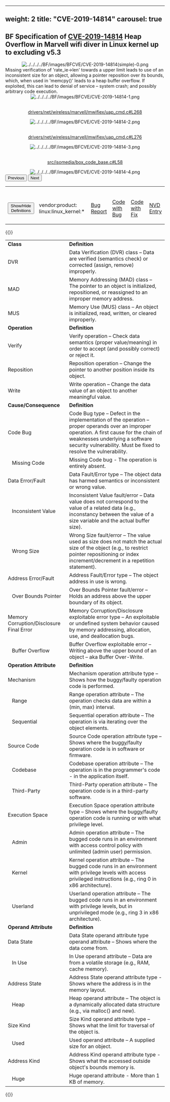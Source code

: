 
---
weight: 2
title: "CVE-2019-14814"
carousel: true
---

## BF Specification of [CVE-2019-14814](https://cve.mitre.org/cgi-bin/cvename.cgi?name=CVE-2019-14814) Heap Overflow in Marvell wifi diver in Linux kernel up to excluding v5.3

<div>
<div class="row">
<div class="col-5">
<div>
<div style="text-align:center">
<img src="../../../../BF/images/BFCVE/CVE-2019-14814(simple)-0.png" alt="../../../../BF/images/BFCVE/CVE-2019-14814(simple)-0.png"/> 
		</div>
</div>

</div>
<div class="col">
<div class="row">
<div >
Missing verification of 'rate_ie->len'  towards a upper limit leads to use of an inconsistent size for an object, allowing a pointer reposition over its bounds, which, when used in 'memcpy()' leads to  a heap buffer overflow. If exploited, this can lead to denial of service – system crash; and possibly arbitrary code execution.
</div>
</div>

<div class ="row">
<div>
<div id="carouselControls" class="carousel slide" data-interval="false" data-wrap="false">
<div class="carousel-inner">

<div class="carousel-item active" style="text-align:center">
				
<img src="../../../../BF/images/BFCVE/CVE-2019-14814-1.png" alt="../../../../BF/images/BFCVE/CVE-2019-14814-1.png"/> 
<td>

<br/>[drivers/net/wireless/marvell/mwifiex/uap_cmd.c#L268](https://github.com/torvalds/linux/commit/7caac62ed598a196d6ddf8d9c121e12e082cac3?diff=unified&w=0#diff-cd48b004da9f4ada161f804384e6e7defe1d5349817baee191c4d1847a072961R268)
</td>
			
</div>
			
<div class="carousel-item" style="text-align:center">
				
<img src="../../../../BF/images/BFCVE/CVE-2019-14814-2.png" alt="../../../../BF/images/BFCVE/CVE-2019-14814-2.png"/> 
<td>

<br/>[drivers/net/wireless/marvell/mwifiex/uap_cmd.c#L276](https://github.com/torvalds/linux/commit/7caac62ed598a196d6ddf8d9c121e12e082cac3?diff=unified&w=0#diff-cd48b004da9f4ada161f804384e6e7defe1d5349817baee191c4d1847a072961L276)
</td>
			
</div>
			
<div class="carousel-item" style="text-align:center">
				
<img src="../../../../BF/images/BFCVE/CVE-2019-14814-3.png" alt="../../../../BF/images/BFCVE/CVE-2019-14814-3.png"/> 
<td>

<br/>[src/isomedia/box_code_base.c#L58](https://github.com/gpac/gpac/commit/b515fd04f5f00f4a99df741042f1efb31ad56351#diff-c0a10877712b7d18af6f7cbbb95f97a2c87f324d76ba7d6abbc4d9d4a838d132L58)
</td>
			
</div>
			
<div class="carousel-item" style="text-align:center">
				
<img src="../../../../BF/images/BFCVE/CVE-2019-14814-4.png" alt="../../../../BF/images/BFCVE/CVE-2019-14814-4.png"/> 
</div>
			
</div>
<button class="carousel-control-prev" type="button" data-bs-target="#carouselControls" data-bs-slide="prev">
<span class="carousel-control-prev-icon" aria-hidden="true"></span>
<span class="visually-hidden">Previous</span>
</button>
<button class="carousel-control-next" type="button" data-bs-target="#carouselControls" data-bs-slide="next">
<span class="carousel-control-next-icon" aria-hidden="true"></span>
<span class="visually-hidden">Next</span>
</button>
</div>
</div>
</div>
</div>
</div>
</div>

<table>
<tr>
<td>

<br/><button class="btn btn-secondary" type="button" data-bs-toggle="collapse" data-bs-target="#collapseTable" aria-expanded="false" aria-controls="collapseTable">Show/Hide Definitions</button>
</td><td>

<br/>vendor:product: linux:linux_kernel:*
</td><td>

<br/>[Bug Report](https://www.openwall.com/lists/oss-security/2019/08/28/1)
</td><td>

<br/>[Code with Bug](https://github.com/torvalds/linux/commit/7caac62ed598a196d6ddf8d9c121e12e082cac3?diff=split)
</td><td>

<br/>[Code with Fix](https://github.com/torvalds/linux/commit/7caac62ed598a196d6ddf8d9c121e12e082cac3?diff=unified&w=0)
</td><td>

<br/>[NVD Entry](https://nvd.nist.gov/vuln/detail/CVE-2019-14814)
</td>
</tr>
</table>

{{<rawhtml>}}
<div class="collapse" id="collapseTable">
<table>
		<tr>
		<td>
				<strong>Class</strong>
			</td>
	<td>
				<strong>Definition</strong>
			</td>
	</tr>
	<tr>
		<td>DVR</td>
	<td>Data Verification (DVR) class – Data are verified (semantics check) or corrected (assign, remove) improperly.</td>
	</tr>
	<tr>
		<td>MAD</td>
	<td>Memory Addressing (MAD) class – The pointer to an object is initialized, repositioned, or reassigned to an improper memory address.</td>
	</tr>
	<tr>
		<td>MUS</td>
	<td>Memory Use (MUS) class – An object is initialized, read, written, or cleared improperly.</td>
	</tr>
	<tr>
		<td>
				<strong>Operation</strong>
			</td>
	<td>
				<strong>Definition</strong>
			</td>
	</tr>
	<tr>
		<td>Verify</td>
	<td>Verify operation – Check data semantics (proper value/meaning) in order to accept (and possibly correct) or reject it.</td>
	</tr>
	<tr>
		<td>Reposition</td>
	<td>Reposition operation – Change the pointer to another position inside its object.</td>
	</tr>
	<tr>
		<td>Write</td>
	<td>Write operation – Change the data value of an object to another meaningful value.</td>
	</tr>
	<tr>
		<td>
				<strong>Cause/Consequence</strong>
			</td>
	<td>
				<strong>Definition</strong>
			</td>
	</tr>
	<tr>
		<td>Code Bug</td>
	<td>Code Bug type – Defect in the implementation of the operation – proper operands over an improper operation. A first cause for the chain of weaknesses underlying a software security vulnerability. Must be fixed to resolve the vulnerability.</td>
	</tr>
	<tr>
		<td>   Missing Code</td>
	<td>Missing Code bug - The operation is entirely absent.</td>
	</tr>
	<tr>
		<td>Data Error/Fault</td>
	<td>Data Fault/Error type – The object data has harmed semantics or inconsistent or wrong value.</td>
	</tr>
	<tr>
		<td>   Inconsistent Value</td>
	<td>Inconsistent Value fault/error – Data value does not correspond to the value of a related data (e.g., inconstancy between the value of a size variable and the actual buffer size).</td>
	</tr>
	<tr>
		<td>   Wrong Size</td>
	<td>Wrong Size fault/error – The value used as size does not match the actual size of the object (e.g., to restrict pointer repositioning or index increment/decrement in a repetition statement).</td>
	</tr>
	<tr>
		<td>Address Error/Fault</td>
	<td>Address Fault/Error type – The object address in use is wrong.</td>
	</tr>
	<tr>
		<td>   Over Bounds Pointer</td>
	<td>Over Bounds Pointer fault/error – Holds an address above the upper boundary of its object.</td>
	</tr>
	<tr>
		<td>Memory Corruption/Disclosure Final Error</td>
	<td>Memory Corruption/Disclosure exploitable error type – An exploitable or undefined system behavior caused by memory addressing, allocation, use, and deallocation bugs.</td>
	</tr>
	<tr>
		<td>   Buffer Overflow</td>
	<td>Buffer Overflow exploitable error – Writing above the upper bound of an object – aka Buffer Over-Write.</td>
	</tr>
	<tr>
		<td>
				<strong>Operation Attribute</strong>
			</td>
	<td>
				<strong>Definition</strong>
			</td>
	</tr>
	<tr>
		<td>Mechanism</td>
	<td>Mechanism operation attribute type – Shows how the buggy/faulty operation code is performed.</td>
	</tr>
	<tr>
		<td>   Range</td>
	<td>Range operation attribute – The operation checks data are within a (min, max) interval.</td>
	</tr>
	<tr>
		<td>   Sequential</td>
	<td>Sequential operation attribute – The operation is via iterating over the object elements.</td>
	</tr>
	<tr>
		<td>Source Code</td>
	<td>Source Code operation attribute type – Shows where the buggy/faulty operation code is in software or firmware.</td>
	</tr>
	<tr>
		<td>   Codebase</td>
	<td>Codebase operation attribute – The operation is in the programmer's code - in the application itself.</td>
	</tr>
	<tr>
		<td>   Third-Party</td>
	<td>Third-Party operation attribute – The operation code is in a third-party software.</td>
	</tr>
	<tr>
		<td>Execution Space</td>
	<td>Execution Space operation attribute type – Shows where the buggy/faulty operation code is running or with what privilege level.</td>
	</tr>
	<tr>
		<td>   Admin</td>
	<td>Admin operation attribute – The bugged code runs in an environment with access control policy with unlimited (admin user) permission.</td>
	</tr>
	<tr>
		<td>   Kernel</td>
	<td>Kernel operation attribute – The bugged code runs in an environment with privilege levels with access privileged instructions (e.g., ring 0 in x86 architecture).</td>
	</tr>
	<tr>
		<td>   Userland</td>
	<td>Userland operation attribute – The bugged code runs in an environment with privilege levels, but in unprivileged mode (e.g., ring 3 in x86 architecture).</td>
	</tr>
	<tr>
		<td>
				<strong>Operand Attribute</strong>
			</td>
	<td>
				<strong>Definition</strong>
			</td>
	</tr>
	<tr>
		<td>Data State</td>
	<td>Data State operand attribute type operand attribute – Shows where the data come from.</td>
	</tr>
	<tr>
		<td>   In Use</td>
	<td>In Use operand attribute – Data are from a volatile storage (e.g., RAM, cache memory).</td>
	</tr>
	<tr>
		<td>Address State</td>
	<td>Address State operand attribute type - Shows where the address is in the memory layout.</td>
	</tr>
	<tr>
		<td>   Heap</td>
	<td>Heap operand attribute – The object is a dynamically allocated data structure (e.g., via malloc() and new).</td>
	</tr>
	<tr>
		<td>Size Kind</td>
	<td>Size Kind operand attribute type – Shows what the limit for traversal of the object is.</td>
	</tr>
	<tr>
		<td>   Used</td>
	<td>Used operand attribute – A supplied size for an object.</td>
	</tr>
	<tr>
		<td>Address Kind</td>
	<td>Address Kind operand attribute type - Shows what the accessed outside object's bounds memory is.</td>
	</tr>
	<tr>
		<td>   Huge</td>
	<td>Huge operand attribute - More than 1 KB of memory.</td>
	</tr>
	
</table>
</div>
{{</rawhtml>}}
	